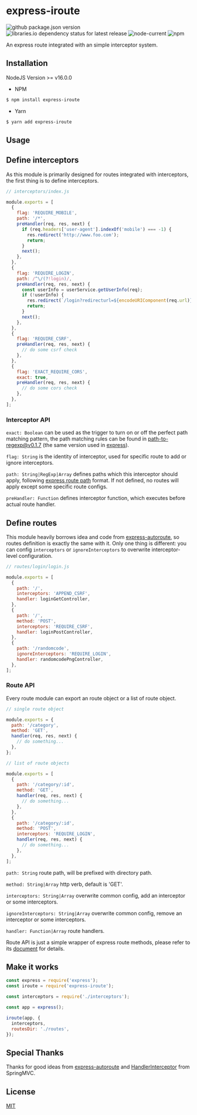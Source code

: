 # express-iroute

![github package.json version](https://img.shields.io/github/package-json/v/springuper/express-iroute)
![libraries.io dependency status for latest release](https://img.shields.io/librariesio/release/npm/express-iroute)
![node-current](https://img.shields.io/node/v/express-iroute)
![npm](https://img.shields.io/npm/v/express-iroute)

An express route integrated with an simple interceptor system.

## Installation

NodeJS Version >= v16.0.0

- NPM

```bash
$ npm install express-iroute
```

- Yarn

```bash
$ yarn add express-iroute
```

## Usage

## Define interceptors

As this module is primarily designed for routes integrated with interceptors, the first thing is to define interceptors.

```js
// interceptors/index.js

module.exports = [
  {
    flag: 'REQUIRE_MOBILE',
    path: '/*',
    preHandler(req, res, next) {
      if (req.headers['user-agent'].indexOf('mobile') === -1) {
        res.redirect('http://www.foo.com');
        return;
      }
      next();
    },
  },
  {
    flag: 'REQUIRE_LOGIN',
    path: /^\/(?!login)/,
    preHandler(req, res, next) {
      const userInfo = userService.getUserInfo(req);
      if (!userInfo) {
        res.redirect(`/login?redirecturl=${encodeURIComponent(req.url)}`);
        return;
      }
      next();
    },
  },
  {
    flag: 'REQUIRE_CSRF',
    preHandler(req, res, next) {
      // do some csrf check
    },
  },
  {
    flag: 'EXACT_REQUIRE_CORS',
    exact: true,
    preHandler(req, res, next) {
      // do some cors check
    },
  },
];
```

### Interceptor API

`exact: Boolean` can be used as the trigger to turn on or off the perfect path matching pattern, the path matching rules can be found in [path-to-regexp@v0.1.7](https://github.com/pillarjs/path-to-regexp/tree/v0.1.7) (the same version used in [express](https://github.com/expressjs/express/blob/master/package.json#L50)).

`flag: String` is the identity of interceptor, used for specific route to add or ignore interceptors.

`path: String|RegExp|Array` defines paths which this interceptor should apply, following [express route path](http://expressjs.com/en/guide/routing.html#route-paths) format. If not defined, no routes will apply except some specific route configs.

`preHandler: Function` defines interceptor function, which executes before actual route handler.

## Define routes

This module heavily borrows idea and code from [express-autoroute](https://github.com/stonecircle/express-autoroute), so routes definition is exactly the same with it. Only one thing is different: you can config `interceptors` or `ignoreInterceptors` to overwrite interceptor-level configuration.

```js
// routes/login/login.js

module.exports = [
  {
    path: '/',
    interceptors: 'APPEND_CSRF',
    handler: loginGetController,
  },
  {
    path: '/',
    method: 'POST',
    interceptors: 'REQUIRE_CSRF',
    handler: loginPostController,
  },
  {
    path: '/randomcode',
    ignoreInterceptors: 'REQUIRE_LOGIN',
    handler: randomcodePngController,
  },
];
```

### Route API

Every route module can export an route object or a list of route object.

```js
// single route object

module.exports = {
  path: '/category',
  method: 'GET',
  handler(req, res, next) {
    // do something...
  },
};

// list of route objects

module.exports = [
  {
    path: '/category/:id',
    method: 'GET',
    handler(req, res, next) {
      // do something...
    },
  },
  {
    path: '/category/:id',
    method: 'POST',
    interceptors: 'REQUIRE_LOGIN',
    handler(req, res, next) {
      // do something...
    },
  },
];
```

`path: String` route path, will be prefixed with directory path.

`method: String|Array` http verb, default is 'GET'.

`interceptors: String|Array` overwrite common config, add an interceptor or some interceptors.

`ignoreInterceptors: String|Array` overwrite common config, remove an interceptor or some interceptors.

`handler: Function|Array` route handlers.

Route API is just a simple wrapper of express route methods, please refer to its [document](http://expressjs.com/en/guide/routing.html) for details.

## Make it works

```js
const express = require('express');
const iroute = require('express-iroute');

const interceptors = require('./interceptors');

const app = express();

iroute(app, {
  interceptors,
  routesDir: './routes',
});
```

## Special Thanks

Thanks for good ideas from [express-autoroute](https://github.com/stonecircle/express-autoroute) and [HandlerInterceptor](http://docs.spring.io/autorepo/docs/spring/3.2.4.RELEASE/javadoc-api/org/springframework/web/servlet/HandlerInterceptor.html) from SpringMVC.

## License

[MIT](https://github.com/pillarjs/csrf/blob/master/LICENSE)
